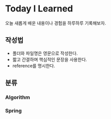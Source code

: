 # Today I Learned
오늘 새롭게 배운 내용이나 경험을 하루하루 기록해보자.

## 작성법
- 폴더와 파일명은 영문으로 작성한다.
- 짧고 간결하며 핵심적인 문장을 사용한다.
- reference를 명시한다.

## 분류

### Algorithm

### Spring
